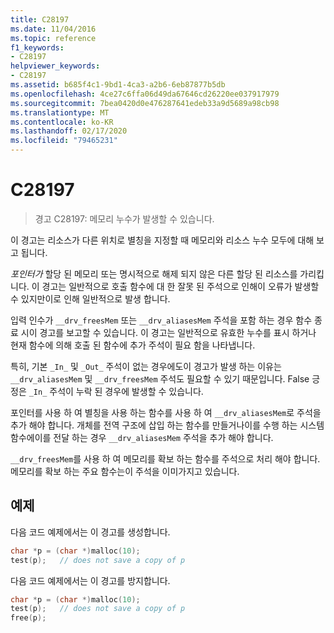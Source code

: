 ```yaml
---
title: C28197
ms.date: 11/04/2016
ms.topic: reference
f1_keywords:
- C28197
helpviewer_keywords:
- C28197
ms.assetid: b685f4c1-9bd1-4ca3-a2b6-6eb87877b5db
ms.openlocfilehash: 4ce27c6ffa06d49da67646cd26220ee037917979
ms.sourcegitcommit: 7bea0420d0e476287641edeb33a9d5689a98cb98
ms.translationtype: MT
ms.contentlocale: ko-KR
ms.lasthandoff: 02/17/2020
ms.locfileid: "79465231"
---
```

# <a name="c28197"></a>C28197

> 경고 C28197: 메모리 누수가 발생할 수 있습니다.

이 경고는 리소스가 다른 위치로 별칭을 지정할 때 메모리와 리소스 누수 모두에 대해 보고 됩니다.

*포인터가* 할당 된 메모리 또는 명시적으로 해제 되지 않은 다른 할당 된 리소스를 가리킵니다. 이 경고는 일반적으로 호출 함수에 대 한 잘못 된 주석으로 인해이 오류가 발생할 수 있지만이로 인해 일반적으로 발생 합니다.

입력 인수가 `__drv_freesMem` 또는 `__drv_aliasesMem` 주석을 포함 하는 경우 함수 종료 시이 경고를 보고할 수 있습니다. 이 경고는 일반적으로 유효한 누수를 표시 하거나 현재 함수에 의해 호출 된 함수에 추가 주석이 필요 함을 나타냅니다.

특히, 기본 `_In_` 및 `_Out_` 주석이 없는 경우에도이 경고가 발생 하는 이유는 `__drv_aliasesMem` 및 `__drv_freesMem` 주석도 필요할 수 있기 때문입니다. False 긍정은 `_In_` 주석이 누락 된 경우에 발생할 수 있습니다.

포인터를 사용 하 여 별칭을 사용 하는 함수를 사용 하 여 `__drv_aliasesMem`로 주석을 추가 해야 합니다. 개체를 전역 구조에 삽입 하는 함수를 만들거나이를 수행 하는 시스템 함수에이를 전달 하는 경우 `__drv_aliasesMem` 주석을 추가 해야 합니다.

`__drv_freesMem`를 사용 하 여 메모리를 확보 하는 함수를 주석으로 처리 해야 합니다. 메모리를 확보 하는 주요 함수는이 주석을 이미가지고 있습니다.

## <a name="example"></a>예제

다음 코드 예제에서는 이 경고를 생성합니다.

```cpp
char *p = (char *)malloc(10);
test(p);   // does not save a copy of p
```

다음 코드 예제에서는 이 경고를 방지합니다.

```cpp
char *p = (char *)malloc(10);
test(p);   // does not save a copy of p
free(p);
```
